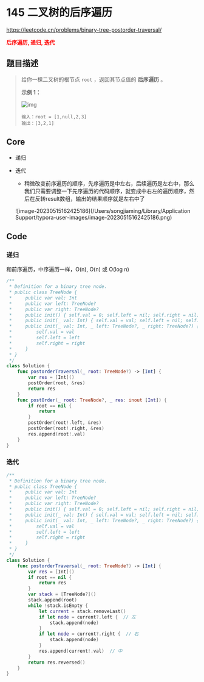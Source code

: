 # 145 二叉树的后序遍历

https://leetcode.cn/problems/binary-tree-postorder-traversal/

**<font color=red>后序遍历, 递归, 迭代</font>**

## 题目描述

> 给你一棵二叉树的根节点 `root` ，返回其节点值的 **后序遍历** 。
>
>  
>
> **示例 1：**
>
> ![img](https://assets.leetcode.com/uploads/2020/08/28/pre1.jpg)
>
> ```
> 输入：root = [1,null,2,3]
> 输出：[3,2,1]
> ```



## Core

- 递归

- 迭代

  - 稍微改变前序遍历的顺序，先序遍历是中左右，后续遍历是左右中，那么我们只需要调整一下先序遍历的代码顺序，就变成中右左的遍历顺序，然后在反转result数组，输出的结果顺序就是左右中了

  ![image-20230515162425186](/Users/songjiaming/Library/Application Support/typora-user-images/image-20230515162425186.png)

## Code

### 递归

和前序遍历，中序遍历一样，O(n), O(n) 或 O(log n)

```swift
/**
 * Definition for a binary tree node.
 * public class TreeNode {
 *     public var val: Int
 *     public var left: TreeNode?
 *     public var right: TreeNode?
 *     public init() { self.val = 0; self.left = nil; self.right = nil; }
 *     public init(_ val: Int) { self.val = val; self.left = nil; self.right = nil; }
 *     public init(_ val: Int, _ left: TreeNode?, _ right: TreeNode?) {
 *         self.val = val
 *         self.left = left
 *         self.right = right
 *     }
 * }
 */
class Solution {
    func postorderTraversal(_ root: TreeNode?) -> [Int] {
        var res = [Int]()
        postOrder(root, &res)
        return res
    }
    func postOrder(_ root: TreeNode?, _ res: inout [Int]) {
        if root == nil {
            return 
        }
        postOrder(root!.left, &res)
        postOrder(root!.right, &res)
        res.append(root!.val)
    }
}
```

### 迭代

```swift
/**
 * Definition for a binary tree node.
 * public class TreeNode {
 *     public var val: Int
 *     public var left: TreeNode?
 *     public var right: TreeNode?
 *     public init() { self.val = 0; self.left = nil; self.right = nil; }
 *     public init(_ val: Int) { self.val = val; self.left = nil; self.right = nil; }
 *     public init(_ val: Int, _ left: TreeNode?, _ right: TreeNode?) {
 *         self.val = val
 *         self.left = left
 *         self.right = right
 *     }
 * }
 */
class Solution {
    func postorderTraversal(_ root: TreeNode?) -> [Int] {
        var res = [Int]()
        if root == nil {
            return res
        }
        var stack = [TreeNode?]()
        stack.append(root)
        while !stack.isEmpty {
            let current = stack.removeLast()
            if let node = current?.left {  // 左
                stack.append(node)
            }
            if let node = current?.right {  // 右
                stack.append(node)
            }
            res.append(current!.val)  // 中
        }
        return res.reversed()
    }
}
```

